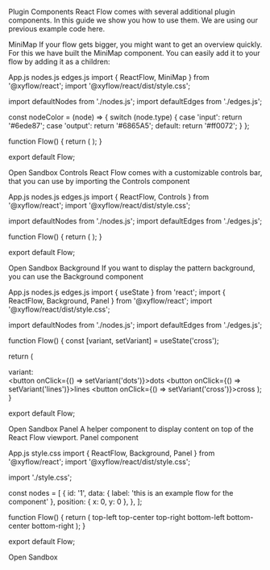 Plugin Components
React Flow comes with several additional plugin components. In this guide we show you how to use them. We are using our previous example code here.

MiniMap
If your flow gets bigger, you might want to get an overview quickly. For this we have built the MiniMap component. You can easily add it to your flow by adding it as a children:

App.js
nodes.js
edges.js
import { ReactFlow, MiniMap } from '@xyflow/react';
import '@xyflow/react/dist/style.css';

import defaultNodes from './nodes.js';
import defaultEdges from './edges.js';

const nodeColor = (node) => {
  switch (node.type) {
    case 'input':
      return '#6ede87';
    case 'output':
      return '#6865A5';
    default:
      return '#ff0072';
  }
};

function Flow() {
  return (
    <ReactFlow defaultNodes={defaultNodes} defaultEdges={defaultEdges} fitView>
      <MiniMap nodeColor={nodeColor} nodeStrokeWidth={3} zoomable pannable />
    </ReactFlow>
  );
}

export default Flow;



Open Sandbox
Controls
React Flow comes with a customizable controls bar, that you can use by importing the Controls component

App.js
nodes.js
edges.js
import { ReactFlow, Controls } from '@xyflow/react';
import '@xyflow/react/dist/style.css';

import defaultNodes from './nodes.js';
import defaultEdges from './edges.js';

function Flow() {
  return (
    <ReactFlow defaultNodes={defaultNodes} defaultEdges={defaultEdges} fitView>
      <Controls />
    </ReactFlow>
  );
}

export default Flow;



Open Sandbox
Background
If you want to display the pattern background, you can use the Background component

App.js
nodes.js
edges.js
import { useState } from 'react';
import { ReactFlow, Background, Panel } from '@xyflow/react';
import '@xyflow/react/dist/style.css';

import defaultNodes from './nodes.js';
import defaultEdges from './edges.js';

function Flow() {
  const [variant, setVariant] = useState('cross');

  return (
    <ReactFlow defaultNodes={defaultNodes} defaultEdges={defaultEdges} fitView>
      <Background color="#ccc" variant={variant} />
      <Panel>
        <div>variant:</div>
        <button onClick={() => setVariant('dots')}>dots</button>
        <button onClick={() => setVariant('lines')}>lines</button>
        <button onClick={() => setVariant('cross')}>cross</button>
      </Panel>
    </ReactFlow>
  );
}

export default Flow;



Open Sandbox
Panel
A helper component to display content on top of the React Flow viewport. Panel component

App.js
style.css
import { ReactFlow, Background, Panel } from '@xyflow/react';
import '@xyflow/react/dist/style.css';

import './style.css';

const nodes = [
  {
    id: '1',
    data: { label: 'this is an example flow for the <Panel /> component' },
    position: { x: 0, y: 0 },
  },
];

function Flow() {
  return (
    <ReactFlow nodes={nodes} fitView>
      <Panel position="top-left">top-left</Panel>
      <Panel position="top-center">top-center</Panel>
      <Panel position="top-right">top-right</Panel>
      <Panel position="bottom-left">bottom-left</Panel>
      <Panel position="bottom-center">bottom-center</Panel>
      <Panel position="bottom-right">bottom-right</Panel>
      <Background variant="cross" />
    </ReactFlow>
  );
}

export default Flow;



Open Sandbox
